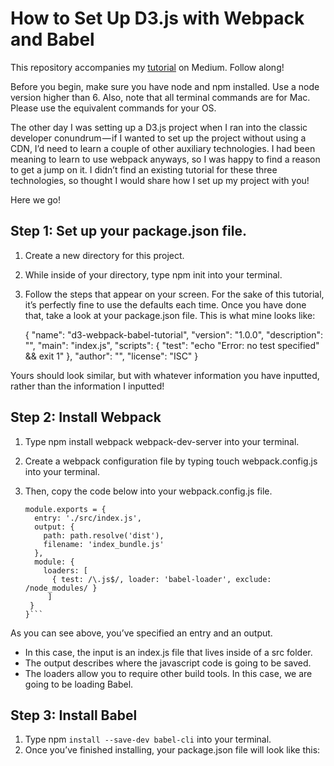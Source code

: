 # How to Set Up D3.js with Webpack and Babel

This repository accompanies my [tutorial](https://medium.com/code-like-a-girl/how-to-set-up-d3-js-with-webpack-and-babel-7bd3f5e20df7#.dv1hfry3g) on Medium. Follow along!   

Before you begin, make sure you have node and npm installed. Use a node version higher than 6. Also, note that all terminal commands are for Mac. Please use the equivalent commands for your OS.

The other day I was setting up a D3.js project when I ran into the classic developer conundrum — if I wanted to set up the project without using a CDN, I’d need to learn a couple of other auxiliary technologies. I had been meaning to learn to use webpack anyways, so I was happy to find a reason to get a jump on it. I didn’t find an existing tutorial for these three technologies, so thought I would share how I set up my project with you!

Here we go!

## Step 1: Set up your package.json file.

1. Create a new directory for this project.
2. While inside of your directory, type npm init into your terminal.
3. Follow the steps that appear on your screen. For the sake of this tutorial, it’s perfectly fine to use the defaults each time. Once you have done that, take a look at your package.json file. This is what mine looks like:

    {
      "name": "d3-webpack-babel-tutorial", 
      "version": "1.0.0", 
      "description": "", 
      "main": "index.js", 
      "scripts": { 
        "test": "echo \"Error: no test specified\" && exit 1" 
      }, 
      "author": "", 
      "license": "ISC"
    }

Yours should look similar, but with whatever information you have inputted, rather than the information I inputted!

## Step 2: Install Webpack

1. Type npm install webpack webpack-dev-server into your terminal.
2. Create a webpack configuration file by typing touch webpack.config.js into your terminal.
3. Then, copy the code below into your webpack.config.js file.

    ```const path = require('path'); 
    module.exports = { 
      entry: './src/index.js', 
      output: {
        path: path.resolve('dist'), 
        filename: 'index_bundle.js' 
      }, 
      module: {
        loaders: [
          { test: /\.js$/, loader: 'babel-loader', exclude: /node_modules/ }
         ]
     }  
    }```

As you can see above, you’ve specified an entry and an output.
* In this case, the input is an index.js file that lives inside of a src folder.
* The output describes where the javascript code is going to be saved.
* The loaders allow you to require other build tools. In this case, we are going to be loading Babel.

## Step 3: Install Babel
1. Type npm `install --save-dev babel-cli` into your terminal.
2. Once you’ve finished installing, your package.json file will look like this:









